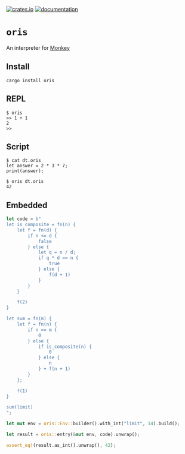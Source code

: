 [![crates.io](https://img.shields.io/crates/v/oris.svg)](https://crates.io/crates/oris)
[![documentation](https://docs.rs/oris/badge.svg)](https://docs.rs/oris)

# `oris`

An interpreter for [Monkey](https://monkeylang.org/)

## Install

```text
cargo install oris
```

## REPL

```text
$ oris
>> 1 + 1
2
>>
```

## Script

```text
$ cat dt.oris
let answer = 2 * 3 * 7;
print(answer);

$ oris dt.oris
42
```

## Embedded

```rust
let code = b"
let is_composite = fn(n) {
    let f = fn(d) {
        if n <= d {
            false
        } else {
            let q = n / d;
            if q * d == n {
                true
            } else {
                f(d + 1)
            }
        }
    }

    f(2)
}

let sum = fn(m) {
    let f = fn(n) {
        if n == m {
            0
        } else {
            if is_composite(n) {
                0
            } else {
                n
            } + f(n + 1)
        }
    };

    f(1)
}

sum(limit)
";

let mut env = oris::Env::builder().with_int("limit", 14).build();

let result = oris::entry(&mut env, code).unwrap();

assert_eq!(result.as_int().unwrap(), 42);
```
